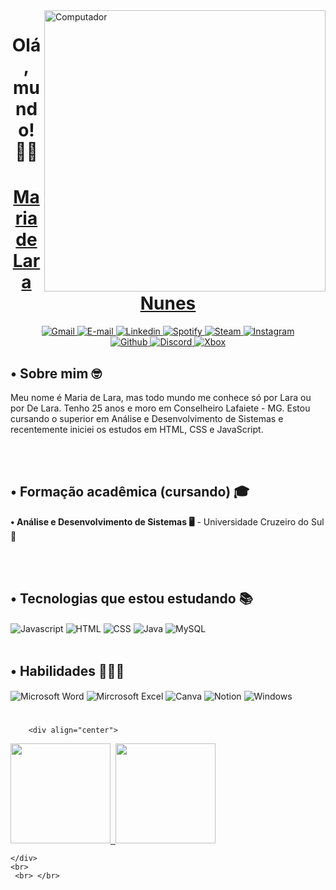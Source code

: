 <img src="https://raw.githubusercontent.com/MicaelliMedeiros/micaellimedeiros/master/image/computer-illustration.png" min-width="400px" max-width="400px" width="450px" align="right" alt="Computador">

<h1 align="center"> Olá, mundo! 🖖🏽</h1>

<a href="https://www.linkedin.com/in/mariadelaranunes/" target="_blank">
    <h1 align="center">
        Maria de Lara Nunes
        </a>
    </h1>
    <div align="center">
        <a href="mailto:laranunes.pa.ln@gmail.com">
            <img alt="Gmail"src="https://img.shields.io/badge/Gmail-D14836?style=for-the-badge&logo=gmail&logoColor=white">            
        </a>
     <a href="mailto:lara.nunes2@hotmail.com">
        <img alt="E-mail"src="https://img.shields.io/badge/Microsoft_Outlook-0078D4?style=for-the-badge&logo=microsoft-outlook&logoColor=white">
    </a>
    <a href="https://www.linkedin.com/in/mariadelaranunes/" target="_blank">
        <img alt="Linkedin" src="https://img.shields.io/badge/LinkedIn-0077B5?style=for-the-badge&logo=linkedin&logoColor=white">
    </a>
    <a href="https://open.spotify.com/user/nuneslara20" target="_blank">
        <img alt="Spotify" src="https://img.shields.io/badge/Spotify-1ED760?&style=for-the-badge&logo=spotify&logoColor=white">
    </a>
    <a href="https://steamcommunity.com/id/arrobalara/" target="_blank">
        <img alt="Steam" src="https://img.shields.io/badge/Steam-000000?style=for-the-badge&logo=steam&logoColor=white">
    <a href="https://www.instagram.com/nuneslara_/" target="_blank">
        <img alt="Instagram" src="https://img.shields.io/badge/Instagram-E4405F?style=for-the-badge&logo=instagram&logoColor=white">
    </a>
    </a> 
    </div>
<div align="center">
    <a href="https://github.com/arrobalara/" target="_blank">
        <img alt="Github" src="https://img.shields.io/badge/GitHub-100000?style=for-the-badge&logo=github&logoColor=white">
    </a>
    <a href="https://discord.com/channels/arrobalara" target="_blank">
        <img alt="Discord" src="https://img.shields.io/badge/Discord-7289DA?style=for-the-badge&logo=discord&logoColor=white">
    </a>
    <a href="https://account.xbox.com/pt-br/profile?gamertag=arrobalara" target="_blank">
        <img alt="Xbox" src="https://img.shields.io/badge/Xbox-107C10?style=for-the-badge&logo=xbox&logoColor=white">
    </a>
</div>

<h2>  • Sobre mim 🤓</h2>
Meu nome é Maria de Lara, mas todo mundo me conhece só por Lara ou por De Lara. Tenho 25 anos e moro em Conselheiro Lafaiete - MG. Estou cursando o superior em Análise e Desenvolvimento de Sistemas e recentemente iniciei os estudos em HTML, CSS e JavaScript.

<br> </br>


<h2> • Formação acadêmica (cursando) 🎓</h2>
<strong> • Análise e Desenvolvimento de Sistemas 🖥️</strong> - Universidade Cruzeiro do Sul 🌟

<br> </br>

<h2> • Tecnologias que estou estudando 📚</h2>
<div>
    <div style="display: inline_block">
        <img align="center" alt="Javascript"
            src="https://img.shields.io/badge/JavaScript-323330?style=for-the-badge&logo=javascript&logoColor=F7DF1E">
        <img align="center" alt="HTML"
            src="https://img.shields.io/badge/HTML5-E34F26?style=for-the-badge&logo=html5&logoColor=white">
        <img align="center" alt="CSS"
            src="https://img.shields.io/badge/CSS3-1572B6?style=for-the-badge&logo=css3&logoColor=white">
     <img align="center" alt="Java"
            src="https://img.shields.io/badge/Java-ED8B00?style=for-the-badge&logo=java&logoColor=white">
    <img align="center" alt="MySQL"
            src="https://img.shields.io/badge/MySQL-00000F?style=for-the-badge&logo=mysql&logoColor=white">
        <br> </br>
</div>
<h2>  • Habilidades 👩🏽‍🏫</h2>
<div>
    <div style="display: inline_block">
        <img align="center" alt="Microsoft Word"
            src="https://img.shields.io/badge/Microsoft_Word-2B579A?style=for-the-badge&logo=microsoft-word&logoColor=white">
        <img align="center" alt="Mircrosoft Excel"
            src="https://img.shields.io/badge/Microsoft_Excel-217346?style=for-the-badge&logo=microsoft-excel&logoColor=white">
        <img align="center" alt="Canva"
            src="https://img.shields.io/badge/Canva-%2300C4CC.svg?&style=for-the-badge&logo=Canva&logoColor=white">
     <img align="center" alt="Notion"
            src="https://img.shields.io/badge/Notion-000000?style=for-the-badge&logo=notion&logoColor=white">
    <img align="center" alt="Windows"
            src="https://img.shields.io/badge/Windows-0078D6?style=for-the-badge&logo=windows&logoColor=white">

 </div>
 <div>
    <h1>         </h1> 
    <h1>         </h1>
    

        <div align="center">
  <a href="https://github.com/arrobalara">
  <img height="160em" src="https://github-readme-stats.vercel.app/api?username=arrobalara&show_icons=true&theme=tokyonight&include_all_commits=true&count_private=true"/>&nbsp
  <img height="160em" src="https://github-readme-stats.vercel.app/api/top-langs/?username=arrobalara&layout=compact&langs_count=16&theme=tokyonight"/> </a>
</div>

    </div>
    <br>
     <br> </br>
    
